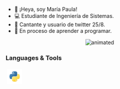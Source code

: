 - 👋 ¡Heya, soy María Paula!
- 💻 Estudiante de Ingeniería de Sistemas. 
- 🎵 Cantante y usuario de twitter 25/8.
- 🌱 En proceso de aprender a programar. 

<p align="center">
  <img src="https://user-images.githubusercontent.com/98360570/151077493-f976318e-4711-418e-b1be-6e47baf0fe04.gif" alt="animated" />
</p>

### Languages & Tools
<p align="left">
<img src="https://raw.githubusercontent.com/github/explore/80688e429a7d4ef2fca1e82350fe8e3517d3494d/topics/python/python.png" alt="Python" height="40" style="vertical-align:top; margin:4px">
</p>
